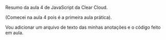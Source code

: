 Resumo da aula 4 de JavaScript da Clear Cloud.

(Comecei na aula 4 pois é a primeira aula prática).

Vou adicionar um arquivo de texto das minhas anotações e o código feito em aula.
